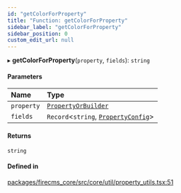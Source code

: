 ```yaml
---
id: "getColorForProperty"
title: "Function: getColorForProperty"
sidebar_label: "getColorForProperty"
sidebar_position: 0
custom_edit_url: null
---
```


▸ **getColorForProperty**(`property`, `fields`): `string`

#### Parameters

| Name | Type |
| :------ | :------ |
| `property` | [`PropertyOrBuilder`](../types/PropertyOrBuilder.md) |
| `fields` | `Record`\<`string`, [`PropertyConfig`](../types/PropertyConfig.md)\> |

#### Returns

`string`

#### Defined in

[packages/firecms_core/src/core/util/property_utils.tsx:51](https://github.com/FireCMSco/firecms/blob/d45f3739/packages/firecms_core/src/core/util/property_utils.tsx#L51)
